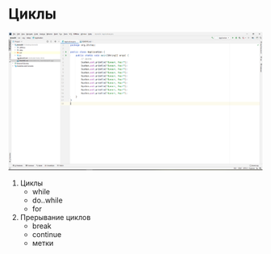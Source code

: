 # Циклы

[![Смотреть видео](video.png)](https://youtu.be/58u0yEKnLWc)

1. Циклы
    * while
    * do..while
    * for
2. Прерывание циклов
    * break
    * continue
    * метки
